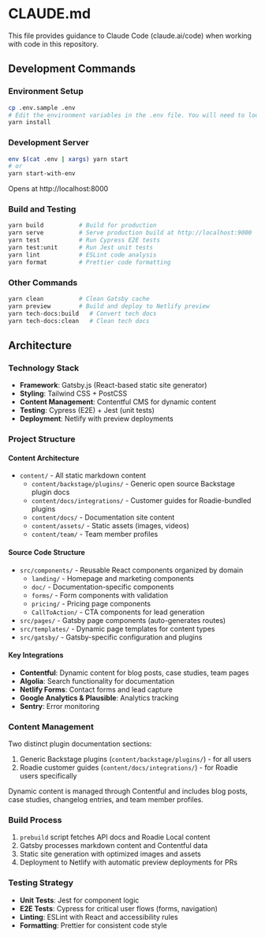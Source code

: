 # CLAUDE.md

This file provides guidance to Claude Code (claude.ai/code) when working with code in this repository.

## Development Commands

### Environment Setup

```bash
cp .env.sample .env
# Edit the environment variables in the .env file. You will need to lookup the Contentful API key in 1password.
yarn install
```

### Development Server

```bash
env $(cat .env | xargs) yarn start
# or
yarn start-with-env
```

Opens at http://localhost:8000

### Build and Testing

```bash
yarn build          # Build for production
yarn serve          # Serve production build at http://localhost:9000
yarn test           # Run Cypress E2E tests
yarn test:unit      # Run Jest unit tests
yarn lint           # ESLint code analysis
yarn format         # Prettier code formatting
```

### Other Commands

```bash
yarn clean          # Clean Gatsby cache
yarn preview        # Build and deploy to Netlify preview
yarn tech-docs:build   # Convert tech docs
yarn tech-docs:clean   # Clean tech docs
```

## Architecture

### Technology Stack

- **Framework**: Gatsby.js (React-based static site generator)
- **Styling**: Tailwind CSS + PostCSS
- **Content Management**: Contentful CMS for dynamic content
- **Testing**: Cypress (E2E) + Jest (unit tests)
- **Deployment**: Netlify with preview deployments

### Project Structure

#### Content Architecture

- `content/` - All static markdown content
  - `content/backstage/plugins/` - Generic open source Backstage plugin docs
  - `content/docs/integrations/` - Customer guides for Roadie-bundled plugins
  - `content/docs/` - Documentation site content
  - `content/assets/` - Static assets (images, videos)
  - `content/team/` - Team member profiles

#### Source Code Structure

- `src/components/` - Reusable React components organized by domain
  - `landing/` - Homepage and marketing components
  - `doc/` - Documentation-specific components
  - `forms/` - Form components with validation
  - `pricing/` - Pricing page components
  - `CallToAction/` - CTA components for lead generation
- `src/pages/` - Gatsby page components (auto-generates routes)
- `src/templates/` - Dynamic page templates for content types
- `src/gatsby/` - Gatsby-specific configuration and plugins

#### Key Integrations

- **Contentful**: Dynamic content for blog posts, case studies, team pages
- **Algolia**: Search functionality for documentation
- **Netlify Forms**: Contact forms and lead capture
- **Google Analytics & Plausible**: Analytics tracking
- **Sentry**: Error monitoring

### Content Management

Two distinct plugin documentation sections:

1. Generic Backstage plugins (`content/backstage/plugins/`) - for all users
2. Roadie customer guides (`content/docs/integrations/`) - for Roadie users specifically

Dynamic content is managed through Contentful and includes blog posts, case studies, changelog entries, and team member profiles.

### Build Process

1. `prebuild` script fetches API docs and Roadie Local content
2. Gatsby processes markdown content and Contentful data
3. Static site generation with optimized images and assets
4. Deployment to Netlify with automatic preview deployments for PRs

### Testing Strategy

- **Unit Tests**: Jest for component logic
- **E2E Tests**: Cypress for critical user flows (forms, navigation)
- **Linting**: ESLint with React and accessibility rules
- **Formatting**: Prettier for consistent code style
